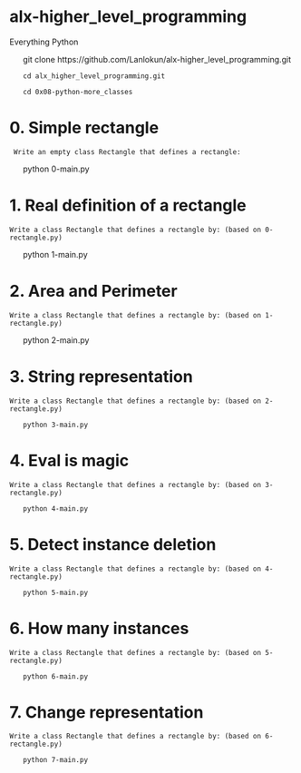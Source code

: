 # alx-higher_level_programming
Everything Python

<ul>
    git clone https://github.com/Lanlokun/alx-higher_level_programming.git

    cd alx_higher_level_programming.git

    cd 0x08-python-more_classes

 </ul>


 # 0. Simple rectangle

     Write an empty class Rectangle that defines a rectangle:

<ul>
    python 0-main.py

</ul>

# 1. Real definition of a rectangle

    Write a class Rectangle that defines a rectangle by: (based on 0-rectangle.py)


<ul>
    python 1-main.py

</ul>

# 2. Area and Perimeter

    Write a class Rectangle that defines a rectangle by: (based on 1-rectangle.py)

<ul>
    python 2-main.py

</ul>


# 3. String representation

    Write a class Rectangle that defines a rectangle by: (based on 2-rectangle.py)

<ul>

    python 3-main.py

</ul>

# 4. Eval is magic

    Write a class Rectangle that defines a rectangle by: (based on 3-rectangle.py)

<ul>

    python 4-main.py

</ul>

# 5. Detect instance deletion

    Write a class Rectangle that defines a rectangle by: (based on 4-rectangle.py)


<ul>

    python 5-main.py

</ul>

# 6. How many instances

    Write a class Rectangle that defines a rectangle by: (based on 5-rectangle.py)

<ul>

    python 6-main.py

</ul>

# 7. Change representation

    Write a class Rectangle that defines a rectangle by: (based on 6-rectangle.py)

<ul>

    python 7-main.py

</ul>

